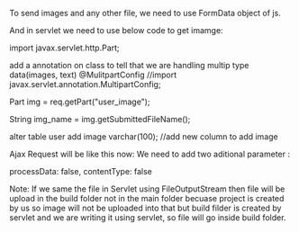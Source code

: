 To send images and any other file, we need to use FormData object of js.

And in servlet we need to use below code to get imamge:

import javax.servlet.http.Part;

add a annotation on class to tell that we are handling multip type data(images, text)
@MulitpartConfig            //import javax.servlet.annotation.MultipartConfig;

Part img = req.getPart("user_image");

String img_name = img.getSubmittedFileName();



alter table user add image varchar(100);    //add new column to add image


Ajax Request will be like this now:
We need to add two aditional parameter : 

processData: false,
contentType: false



Note: If we same the file in Servlet using FileOutputStream then file will be upload in the build folder not in the main folder becuase project is created by us so image will not be uploaded into that but build filder is created by servlet and we are writing it using servlet, so file will go inside build folder.

